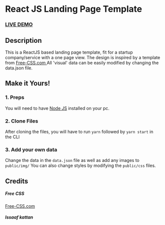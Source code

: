 # React JS Landing Page Template


### <a href="https://hasheem.me/React-Landing-Page">LIVE DEMO</a> 

## Description
This is a ReactJS based landing page template, fit for a startup company/service with a one page view. The design is inspired by a template from <a href="https://www.free-css.com/assets/files/free-css-templates/preview/page234/interact/">Free-CSS.com </a>
All 'visual' data can be easily modified by changing the data.json file.

## Make it Yours!
### 1. Preps
You will need to have <a href="https://nodejs.org/">Node JS</a> installed on your pc. 

### 2. Clone Files
After cloning the files, you will have to run ```yarn``` followed by ```yarn start``` in the CLI
### 3. Add your own data 
Change the data in the ```data.json``` file as well as add any images to ```public/img/```
You can also change styles by modifying the ```public/css``` files.


## Credits
##### Free CSS 
<a href="https://www.free-css.com/assets/files/free-css-templates/preview/page234/interact/">Free-CSS.com </a>

##### Issaaf kattan
